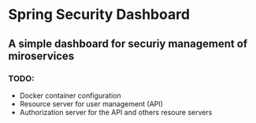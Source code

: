 # Spring Security Dashboard
## A simple dashboard for securiy management of miroservices


### TODO:
- Docker container configuration
- Resource server for user management (API)
- Authorization server for the API and others resoure servers
